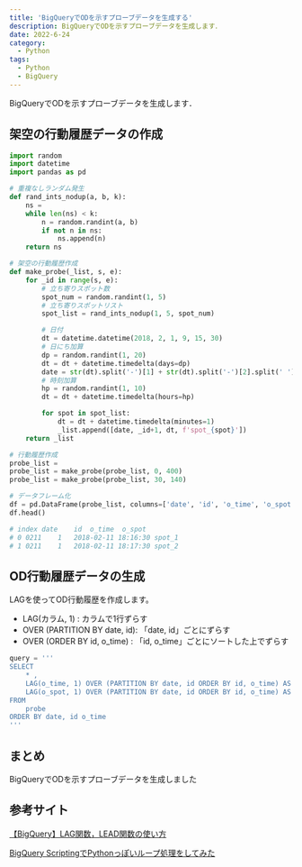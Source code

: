 ```yaml
---
title: 'BigQueryでODを示すプローブデータを生成する'
description: BigQueryでODを示すプローブデータを生成します．
date: 2022-6-24
category: 
  - Python
tags:
  - Python
  - BigQuery
---
```

BigQueryでODを示すプローブデータを生成します．

<!-- https://www.hamlet-engineer.com -->
<!-- !(/image/ChordDiagram.png) -->

<!-- more -->

<ClientOnly>
  <CallInArticleAdsense />
</ClientOnly>



## 架空の行動履歴データの作成

```python
import random
import datetime
import pandas as pd

# 重複なしランダム発生
def rand_ints_nodup(a, b, k):
    ns = 
    while len(ns) < k:
        n = random.randint(a, b)
        if not n in ns:
            ns.append(n)
    return ns

# 架空の行動履歴作成
def make_probe(_list, s, e):
    for _id in range(s, e):
        # 立ち寄りスポット数
        spot_num = random.randint(1, 5)
        # 立ち寄りスポットリスト
        spot_list = rand_ints_nodup(1, 5, spot_num)

        # 日付
        dt = datetime.datetime(2018, 2, 1, 9, 15, 30)
        # 日にち加算
        dp = random.randint(1, 20)
        dt = dt + datetime.timedelta(days=dp)
        date = str(dt).split('-')[1] + str(dt).split('-')[2].split(' ')[0]
        # 時刻加算
        hp = random.randint(1, 10)
        dt = dt + datetime.timedelta(hours=hp)

        for spot in spot_list:
            dt = dt + datetime.timedelta(minutes=1)
            _list.append([date, _id+1, dt, f'spot_{spot}'])
    return _list

# 行動履歴作成
probe_list = 
probe_list = make_probe(probe_list, 0, 400)
probe_list = make_probe(probe_list, 30, 140)

# データフレーム化
df = pd.DataFrame(probe_list, columns=['date', 'id', 'o_time', 'o_spot'])
df.head()

# index date	id	o_time	o_spot
# 0	0211	1	2018-02-11 18:16:30	spot_1
# 1	0211	1	2018-02-11 18:17:30	spot_2
```

## OD行動履歴データの生成
LAGを使ってOD行動履歴を作成します。
- LAG(カラム, 1) : カラムで1行ずらす
- OVER (PARTITION BY date, id): 「date, id」ごとにずらす
- OVER (ORDER BY id, o_time) : 「id, o_time」ごとにソートした上でずらす

```python
query = '''
SELECT 
    * ,
    LAG(o_time, 1) OVER (PARTITION BY date, id ORDER BY id, o_time) AS d_time,
    LAG(o_spot, 1) OVER (PARTITION BY date, id ORDER BY id, o_time) AS d_spot
FROM 
    probe
ORDER BY date, id o_time
'''
```

## まとめ
BigQueryでODを示すプローブデータを生成しました

## 参考サイト
[【BigQuery】LAG関数，LEAD関数の使い方](https://qiita.com/kota_fujimura/items/cff732bb9acb47510a03)

[BigQuery ScriptingでPythonっぽいループ処理をしてみた](https://qiita.com/CraveOwl/items/5ffcf5edac238b165bbb)



<ClientOnly>
  <CallInArticleAdsense />
</ClientOnly>




